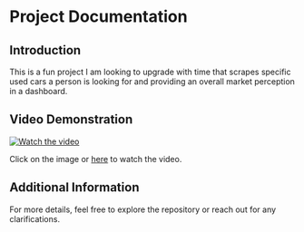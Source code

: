 # Project Documentation

## Introduction

This is a fun project I am looking to upgrade with time that scrapes specific used cars a person is looking for and providing an overall market perception in a dashboard.

## Video Demonstration

[![Watch the video](https://via.placeholder.com/640x360.png?text=Click+to+Watch+Video)]([https://1drv.ms/v/c/b65711169a892069/EUBBn3UrqztIigJTpRtnYNUBRRhj4cnAbBImShkcluHXbw?e=FMFG4a](https://drive.google.com/file/d/1YkYd1MybGZxG3kAWZ5hAxTIx04zhGGzh/view?usp=sharing))

Click on the image or [here]([https://1drv.ms/v/c/b65711169a892069/EUBBn3UrqztIigJTpRtnYNUBRRhj4cnAbBImShkcluHXbw?e=FMFG4a](https://drive.google.com/file/d/1YkYd1MybGZxG3kAWZ5hAxTIx04zhGGzh/view?usp=sharing)) to watch the video.

## Additional Information

For more details, feel free to explore the repository or reach out for any clarifications.
